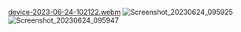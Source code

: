 [device-2023-06-24-102122.webm](https://github.com/MannMeruliya/skyscrapper/assets/113959975/694dfe9c-89ff-451e-a27a-5c4faf0df7df)
![Screenshot_20230624_095925](https://github.com/MannMeruliya/skyscrapper/assets/113959975/e7a3fdb5-0819-431c-8d18-829862ca189f)
![Screenshot_20230624_095947](https://github.com/MannMeruliya/skyscrapper/assets/113959975/9a759a90-e337-47dd-8703-8e5d20195003)
